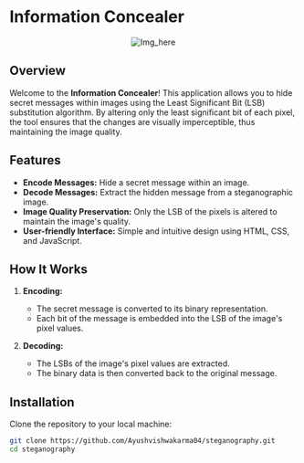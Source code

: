 # Information Concealer
<div align="center">
  <img src="https://cdn-icons-png.flaticon.com/512/5541/5541422.png" alt="Img_here">
</div>

## Overview

Welcome to the **Information Concealer**! This application allows you to hide secret messages within images using the Least Significant Bit (LSB) substitution algorithm. By altering only the least significant bit of each pixel, the tool ensures that the changes are visually imperceptible, thus maintaining the image quality.

## Features

- **Encode Messages:** Hide a secret message within an image.
- **Decode Messages:** Extract the hidden message from a steganographic image.
- **Image Quality Preservation:** Only the LSB of the pixels is altered to maintain the image's quality.
- **User-friendly Interface:** Simple and intuitive design using HTML, CSS, and JavaScript.

## How It Works

1. **Encoding:**
   - The secret message is converted to its binary representation.
   - Each bit of the message is embedded into the LSB of the image's pixel values.

2. **Decoding:**
   - The LSBs of the image's pixel values are extracted.
   - The binary data is then converted back to the original message.

## Installation

Clone the repository to your local machine:

```bash
git clone https://github.com/Ayushvishwakarma04/steganography.git
cd steganography
